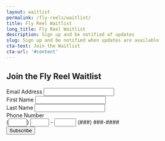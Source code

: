 ```yaml
---
layout: waitlist
permalink: /fly-reels/waitlist/
title: Fly Reel Waitlist
long_title: Fly Reel Waitlist
description: Sign up and be notified of updates
slug: Sign up and be notified when updates are available
cta-text: Join the Waitlist
cta-url: '#content'
---
```


<!-- Begin MailChimp Signup Form -->
<div id="mc_embed_signup " >
    <form action="https://irtreels.us18.list-manage.com/subscribe/post?u=793d03288aae50840f4b1967f&amp;id=c1e8fecfbc" method="post" id="mc-embedded-subscribe-form" name="mc-embedded-subscribe-form" class="validate" target="_blank" novalidate>
        <div id="mc_embed_signup_scroll">
	        <h2>Join the Fly Reel Waitlist</h2>
            <div class="form-group">
	            <label for="mce-EMAIL">Email Address</label>
	            <input type="email" value="" name="EMAIL" class="required email form-control" id="mce-EMAIL">
            </div>
            <div class="form-group">
	            <label for="mce-FNAME">First Name </label>
	            <input type="text" value="" name="FNAME" class="form-control" id="mce-FNAME">
            </div>
            <div class="form-group">
	            <label for="mce-LNAME">Last Name </label>
	            <input type="text" value="" name="LNAME" class="form-control" id="mce-LNAME">
            </div>
            <div class="form-group size1of2">
	            <label for="mce-PHONE">Phone Number </label>
                <div class="phonefield phonefield-us">
                    (<span class="phonearea"><input class="phonepart " pattern="[0-9]*" id="mce-PHONE-area" name="PHONE[area]" maxlength="3" size="3" value="" type="text"></span>)
                    <span class="phonedetail1"><input class="phonepart " pattern="[0-9]*" id="mce-PHONE-detail1" name="PHONE[detail1]" maxlength="3" size="3" value="" type="text"></span> - 
                    <span class="phonedetail2"><input class="phonepart " pattern="[0-9]*" id="mce-PHONE-detail2" name="PHONE[detail2]" maxlength="4" size="4" value="" type="text"></span>
		            <span class="small-meta nowrap">(###) ###-####</span>
                </div>
            </div>	
            <div id="mce-responses" class="clear">
		        <div class="response" id="mce-error-response" style="display:none"></div>
		        <div class="response" id="mce-success-response" style="display:none"></div>
	        </div>    <!-- real people should not fill this in and expect good things - do not remove this or risk form bot signups-->
            <div style="position: absolute; left: -5000px;" aria-hidden="true"><input type="text" name="b_793d03288aae50840f4b1967f_c1e8fecfbc" tabindex="-1" value=""></div>
            <div class="clear"><input type="submit" value="Subscribe" name="subscribe" id="mc-embedded-subscribe" class="button btn btn-primary float-right"></div>
        </div>
    </form>
</div>

<!--End mc_embed_signup-->

